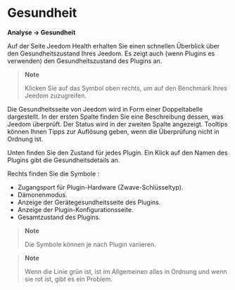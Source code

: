 # Gesundheit
**Analyse → Gesundheit**

Auf der Seite Jeedom Health erhalten Sie einen schnellen Überblick über den Gesundheitszustand Ihres Jeedom.
Es zeigt auch (wenn Plugins es verwenden) den Gesundheitszustand des Plugins an.

> **Note**
>
> Klicken Sie auf das Symbol oben rechts, um auf den Benchmark Ihres Jeedom zuzugreifen.

Die Gesundheitsseite von Jeedom wird in Form einer Doppeltabelle dargestellt.
In der ersten Spalte finden Sie eine Beschreibung dessen, was Jeedom überprüft. Der Status wird in der zweiten Spalte angezeigt.
Tooltips können Ihnen Tipps zur Auflösung geben, wenn die Überprüfung nicht in Ordnung ist.

Unten finden Sie den Zustand für jedes Plugin. Ein Klick auf den Namen des Plugins gibt die Gesundheitsdetails an.

Rechts finden Sie die Symbole :

-   Zugangsport für Plugin-Hardware (Zwave-Schlüsseltyp).
-   Dämonenmodus.
-   Anzeige der Gerätegesundheitsseite des Plugins.
-   Anzeige der Plugin-Konfigurationsseite.
-   Gesamtzustand des Plugins.

> **Note**
>
> Die Symbole können je nach Plugin variieren.

> **Note**
>
> Wenn die Linie grün ist, ist im Allgemeinen alles in Ordnung und wenn sie rot ist, gibt es ein Problem.
